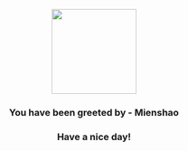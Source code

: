 <p align="center">
            <img src="https://raw.githubusercontent.com/PokeAPI/sprites/master/sprites/pokemon/620.png" width="150" height="150">
          </p>
          <h3 align="center">You have been greeted by - <b>Mienshao</b></h3>
          <h3 align="center">Have a nice day!</h3>
        
